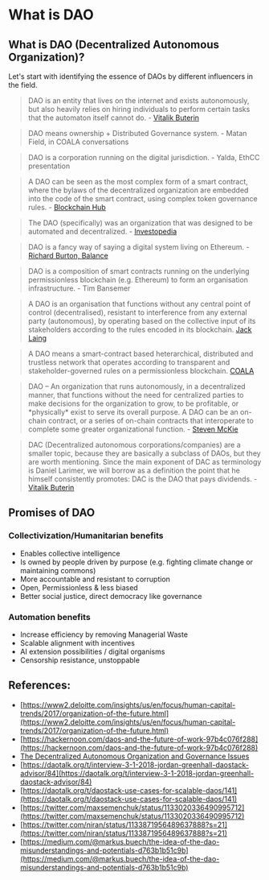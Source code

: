# What is DAO

## What is DAO \(Decentralized Autonomous Organization\)?

Let's start with identifying the essence of DAOs by different influencers in the field.

> DAO is an entity that lives on the internet and exists autonomously, but also heavily relies on hiring individuals to perform certain tasks that the automaton itself cannot do. - [Vitalik Buterin](https://blog.ethereum.org/2014/05/06/daos-dacs-das-and-more-an-incomplete-terminology-guide/)

> DAO means ownership + Distributed Governance system. - Matan Field, in COALA conversations

> DAO is a corporation running on the digital jurisdiction. - Yalda, EthCC presentation

> A DAO can be seen as the most complex form of a smart contract, where the bylaws of the decentralized organization are embedded into the code of the smart contract, using complex token governance rules. - [Blockchain Hub](https://blockchainhub.net/dao-decentralized-autonomous-organization/)

> The DAO \(specifically\) was an organization that was designed to be automated and decentralized. - [Investopedia](https://www.investopedia.com/tech/what-dao/)

> DAO is a fancy way of saying a digital system living on Ethereum. - [Richard Burton, Balance](https://medium.com/balance-io/why-open-source-finance-will-win-a1f3a61544c2)

> DAO is a composition of smart contracts running on the underlying permissionless blockchain \(e.g. Ethereum\) to form an organisation infrastructure. - Tim Bansemer

> A DAO is an organisation that functions without any central point of control (decentralised), resistant to interference from any external party (autonomous), by operating based on the collective input of its stakeholders according to the rules encoded in its blockchain. [Jack Laing](https://orgtech.substack.com/about)

> A DAO means a smart-contract based heterarchical, distributed and trustless network that operates according to transparent and stakeholder-governed rules on a permissionless blockchain. [COALA](https://docs.google.com/presentation/d/108Q0ACj7MNU5PGhgwzlVzT7tZ-m4VFeCDxsT_r1klhA/edit#slide=id.g56c3c58c49_1_86)

> DAO – An organization that runs autonomously, in a decentralized manner, that functions without the need for centralized parties to make decisions for the organization to grow, to be profitable, or \*physically\* exist to serve its overall purpose. A DAO can be an on-chain contract, or a series of on-chain contracts that interoperate to complete some greater organizational function. - [Steven McKie](https://medium.com/amentum/the-year-of-the-dao-comeback-9c888b44980)

> DAC \(Decentralized autonomous corporations/companies\) are a smaller topic, because they are basically a subclass of DAOs, but they are worth mentioning. Since the main exponent of DAC as terminology is Daniel Larimer, we will borrow as a definition the point that he himself consistently promotes: DAC is the DAO that pays dividends. - [Vitalik Buterin](https://blog.ethereum.org/2014/05/06/daos-dacs-das-and-more-an-incomplete-terminology-guide/)

## Promises of DAO

### Collectivization/Humanitarian benefits

* Enables collective intelligence
* Is owned by people driven by purpose \(e.g. fighting climate change or maintaining commons\)
* More accountable and resistant to corruption
* Open, Permissionless & less biased
* Better social justice, direct democracy like governance

### Automation benefits

* Increase efficiency by removing Managerial Waste
* Scalable alignment with incentives
* AI extension possibilities / digital organisms
* Censorship resistance, unstoppable 

## References:

* [https://www2.deloitte.com/insights/us/en/focus/human-capital-trends/2017/organization-of-the-future.html](https://www2.deloitte.com/insights/us/en/focus/human-capital-trends/2017/organization-of-the-future.html)
* [https://hackernoon.com/daos-and-the-future-of-work-97b4c076f288](https://hackernoon.com/daos-and-the-future-of-work-97b4c076f288)
* [The Decentralized Autonomous Organization and Governance Issues](https://poseidon01.ssrn.com/delivery.php?ID=874121115073065002015115115111083029117043064003031030025127073026002089014105115122122049008101104109008000027073023116065112040060087061002004004020112069123109072057062022125014021085094064025010101106024001116093073021019029080016023075123006004105&EXT=pdf)
* [https://daotalk.org/t/interview-3-1-2018-jordan-greenhall-daostack-advisor/84](https://daotalk.org/t/interview-3-1-2018-jordan-greenhall-daostack-advisor/84)
* [https://daotalk.org/t/daostack-use-cases-for-scalable-daos/141](https://daotalk.org/t/daostack-use-cases-for-scalable-daos/141)
* [https://twitter.com/maxsemenchuk/status/1133020336490995712](https://twitter.com/maxsemenchuk/status/1133020336490995712)
* [https://twitter.com/niran/status/1133871956489637888?s=21](https://twitter.com/niran/status/1133871956489637888?s=21)
* [https://medium.com/@markus.buech/the-idea-of-the-dao-misunderstandings-and-potentials-d763b1b51c9b](https://medium.com/@markus.buech/the-idea-of-the-dao-misunderstandings-and-potentials-d763b1b51c9b)

